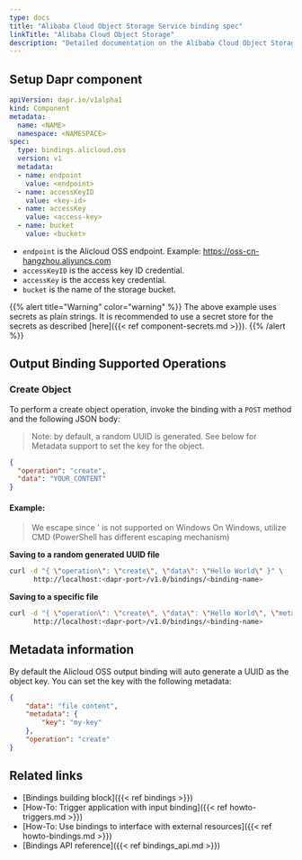 ```yaml
---
type: docs
title: "Alibaba Cloud Object Storage Service binding spec"
linkTitle: "Alibaba Cloud Object Storage"
description: "Detailed documentation on the Alibaba Cloud Object Storage binding component"
---
```


## Setup Dapr component

```yaml
apiVersion: dapr.io/v1alpha1
kind: Component
metadata:
  name: <NAME>
  namespace: <NAMESPACE>
spec:
  type: bindings.alicloud.oss
  version: v1
  metadata:
  - name: endpoint
    value: <endpoint>
  - name: accessKeyID
    value: <key-id>
  - name: accessKey
    value: <access-key>
  - name: bucket
    value: <bucket>
```

- `endpoint` is the Alicloud OSS endpoint. Example: https://oss-cn-hangzhou.aliyuncs.com
- `accessKeyID` is the access key ID credential.
- `accessKey` is the access key credential.
- `bucket` is the name of the storage bucket.

{{% alert title="Warning" color="warning" %}}
The above example uses secrets as plain strings. It is recommended to use a secret store for the secrets as described [here]({{< ref component-secrets.md >}}).
{{% /alert %}}

## Output Binding Supported Operations

### Create Object

To perform a create object operation, invoke the binding with a `POST` method and the following JSON body:

> Note: by default, a random UUID is generated. See below for Metadata support to set the key for the object.

```json
{
  "operation": "create",
  "data": "YOUR_CONTENT"
}
```

#### Example:

> We escape since ' is not supported on Windows
> On Windows, utilize CMD (PowerShell has different escaping mechanism)

**Saving to a random generated UUID file**

```bash
curl -d "{ \"operation\": \"create\", \"data\": \"Hello World\" }" \
      http://localhost:<dapr-port>/v1.0/bindings/<binding-name>
```

**Saving to a specific file**

```bash
curl -d "{ \"operation\": \"create\", \"data\": \"Hello World\", \"metadata\": { \"key\": \"my-key\" } }" \
      http://localhost:<dapr-port>/v1.0/bindings/<binding-name>
```

## Metadata information

By default the Alicloud OSS output binding will auto generate a UUID as the object key.
You can set the key with the following metadata:

```json
{
    "data": "file content",
    "metadata": {
        "key": "my-key"
    },
    "operation": "create"
}
```

## Related links
- [Bindings building block]({{< ref bindings >}})
- [How-To: Trigger application with input binding]({{< ref howto-triggers.md >}})
- [How-To: Use bindings to interface with external resources]({{< ref howto-bindings.md >}})
- [Bindings API reference]({{< ref bindings_api.md >}})

